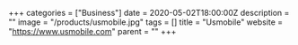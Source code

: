 +++
categories = ["Business"]
date = 2020-05-02T18:00:00Z
description = ""
image = "/products/usmobile.jpg"
tags = []
title = "Usmobile"
website = "https://www.usmobile.com"
parent = ""
+++

